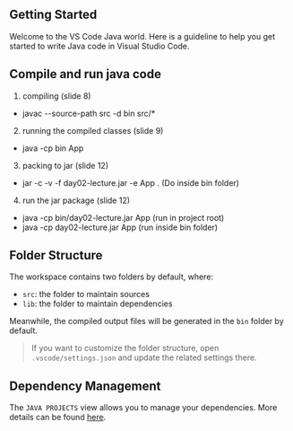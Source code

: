 ## Getting Started

Welcome to the VS Code Java world. Here is a guideline to help you get started to write Java code in Visual Studio Code.

## Compile and run java code
1. compiling (slide 8)
- javac --source-path src -d bin src/*

2. running the compiled classes (slide 9)
- java -cp bin App

3. packing to jar (slide 12)
- jar -c -v -f day02-lecture.jar -e App . (Do inside bin folder)

4. run the jar package (slide 12)
- java -cp bin/day02-lecture.jar App (run in project root)
- java -cp day02-lecture.jar App (run inside bin folder)

## Folder Structure

The workspace contains two folders by default, where:

- `src`: the folder to maintain sources
- `lib`: the folder to maintain dependencies

Meanwhile, the compiled output files will be generated in the `bin` folder by default.

> If you want to customize the folder structure, open `.vscode/settings.json` and update the related settings there.

## Dependency Management

The `JAVA PROJECTS` view allows you to manage your dependencies. More details can be found [here](https://github.com/microsoft/vscode-java-dependency#manage-dependencies).
